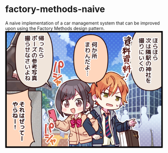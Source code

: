 # factory-methods-naive
A naive implementation of a car management system that can be improved upon using the Factory Methods design pattern.
![ena](./comic_0034.png)